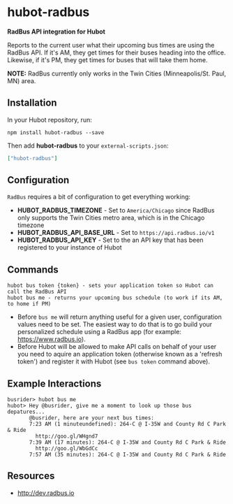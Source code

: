 # hubot-radbus

**RadBus API integration for Hubot**

Reports to the current user what their upcoming bus times are using the RadBus API.  If it's AM, they get times for their buses heading into the office.  Likewise, if it's PM, they get times for buses that will take them home.

**NOTE:** RadBus currently only works in the Twin Cities (Minneapolis/St. Paul, MN) area.

## Installation

In your Hubot repository, run:

`npm install hubot-radbus --save`

Then add **hubot-radbus** to your `external-scripts.json`:

```json
["hubot-radbus"]
```

## Configuration

`RadBus` requires a bit of configuration to get everything working:

* **HUBOT_RADBUS_TIMEZONE** - Set to `America/Chicago` since RadBus only supports the Twin Cities metro area, which is in the Chicago timezone
* **HUBOT_RADBUS_API_BASE_URL** - Set to `https://api.radbus.io/v1`
* **HUBOT_RADBUS_API_KEY** - Set to the an API key that has been registered to your instance of Hubot

## Commands

```
hubot bus token {token} - sets your application token so Hubot can call the RadBus API
hubot bus me - returns your upcoming bus schedule (to work if its AM, to home if PM)
```

- Before `bus me` will return anything useful for a given user, configuration values need to be set.  The easiest way to do that is to go build your personalized schedule using a RadBus app (for example: https://www.radbus.io).
- Before Hubot will be allowed to make API calls on behalf of your user you need to aquire an application token (otherwise known as a 'refresh token') and register it with Hubot (see `bus token` command above).

## Example Interactions

```
busrider> hubot bus me
hubot> Hey @busrider, give me a moment to look up those bus depatures...
       @busrider, here are your next bus times:
       7:23 AM (1 minuteundefined): 264-C @ I-35W and County Rd C Park & Ride
         http://goo.gl/WHgnd7
       7:39 AM (17 minutes): 264-C @ I-35W and County Rd C Park & Ride
         http://goo.gl/WbGdCc
       7:57 AM (35 minutes): 264-C @ I-35W and County Rd C Park & Ride
```

## Resources

* http://dev.radbus.io
